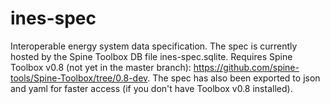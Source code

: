 # ines-spec
Interoperable energy system data specification. The spec is currently hosted by the Spine Toolbox DB file ines-spec.sqlite. Requires Spine Toolbox v0.8 (not yet in the master branch): https://github.com/spine-tools/Spine-Toolbox/tree/0.8-dev. The spec has also been exported to json and yaml for faster access (if you don't have Toolbox v0.8 installed).
